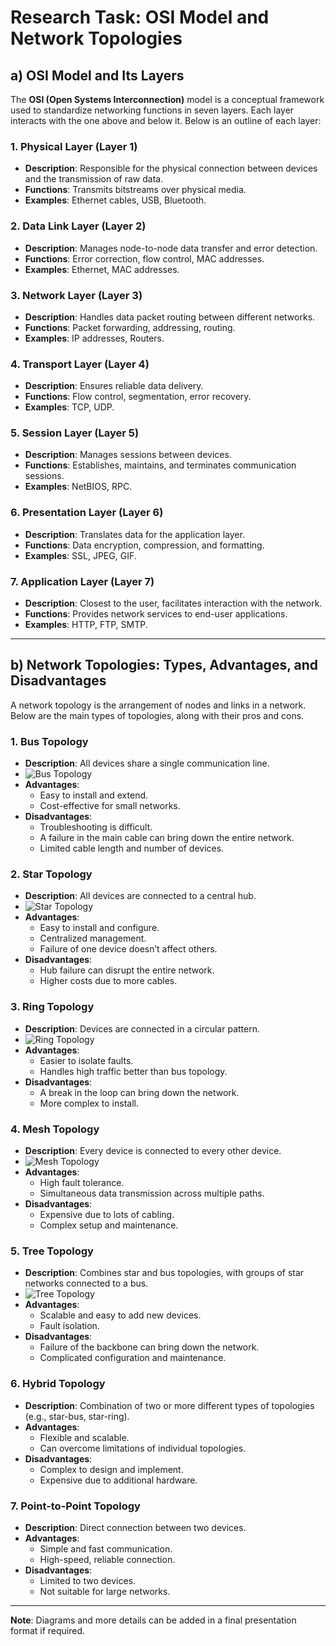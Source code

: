 # Research Task: OSI Model and Network Topologies

## a) OSI Model and Its Layers

The **OSI (Open Systems Interconnection)** model is a conceptual framework used to standardize networking functions in seven layers. Each layer interacts with the one above and below it. Below is an outline of each layer:

### 1. Physical Layer (Layer 1)
- **Description**: Responsible for the physical connection between devices and the transmission of raw data.
- **Functions**: Transmits bitstreams over physical media.
- **Examples**: Ethernet cables, USB, Bluetooth.

### 2. Data Link Layer (Layer 2)
- **Description**: Manages node-to-node data transfer and error detection.
- **Functions**: Error correction, flow control, MAC addresses.
- **Examples**: Ethernet, MAC addresses.

### 3. Network Layer (Layer 3)
- **Description**: Handles data packet routing between different networks.
- **Functions**: Packet forwarding, addressing, routing.
- **Examples**: IP addresses, Routers.

### 4. Transport Layer (Layer 4)
- **Description**: Ensures reliable data delivery.
- **Functions**: Flow control, segmentation, error recovery.
- **Examples**: TCP, UDP.

### 5. Session Layer (Layer 5)
- **Description**: Manages sessions between devices.
- **Functions**: Establishes, maintains, and terminates communication sessions.
- **Examples**: NetBIOS, RPC.

### 6. Presentation Layer (Layer 6)
- **Description**: Translates data for the application layer.
- **Functions**: Data encryption, compression, and formatting.
- **Examples**: SSL, JPEG, GIF.

### 7. Application Layer (Layer 7)
- **Description**: Closest to the user, facilitates interaction with the network.
- **Functions**: Provides network services to end-user applications.
- **Examples**: HTTP, FTP, SMTP.

---

## b) Network Topologies: Types, Advantages, and Disadvantages

A network topology is the arrangement of nodes and links in a network. Below are the main types of topologies, along with their pros and cons.

### 1. Bus Topology
- **Description**: All devices share a single communication line.
- ![Bus Topology](https://upload.wikimedia.org/wikipedia/commons/e/e4/Bus_topology.png)
- **Advantages**:
  - Easy to install and extend.
  - Cost-effective for small networks.
- **Disadvantages**:
  - Troubleshooting is difficult.
  - A failure in the main cable can bring down the entire network.
  - Limited cable length and number of devices.

### 2. Star Topology
- **Description**: All devices are connected to a central hub.
- ![Star Topology](https://upload.wikimedia.org/wikipedia/commons/4/42/Star_network_topology.png)
- **Advantages**:
  - Easy to install and configure.
  - Centralized management.
  - Failure of one device doesn’t affect others.
- **Disadvantages**:
  - Hub failure can disrupt the entire network.
  - Higher costs due to more cables.

### 3. Ring Topology
- **Description**: Devices are connected in a circular pattern.
- ![Ring Topology](https://upload.wikimedia.org/wikipedia/commons/2/26/Ring_network.svg)
- **Advantages**:
  - Easier to isolate faults.
  - Handles high traffic better than bus topology.
- **Disadvantages**:
  - A break in the loop can bring down the network.
  - More complex to install.

### 4. Mesh Topology
- **Description**: Every device is connected to every other device.
- ![Mesh Topology](https://upload.wikimedia.org/wikipedia/commons/a/a4/Mesh_network_diagram.svg)
- **Advantages**:
  - High fault tolerance.
  - Simultaneous data transmission across multiple paths.
- **Disadvantages**:
  - Expensive due to lots of cabling.
  - Complex setup and maintenance.

### 5. Tree Topology
- **Description**: Combines star and bus topologies, with groups of star networks connected to a bus.
- ![Tree Topology](https://upload.wikimedia.org/wikipedia/commons/9/9d/Tree_Topology.png)
- **Advantages**:
  - Scalable and easy to add new devices.
  - Fault isolation.
- **Disadvantages**:
  - Failure of the backbone can bring down the network.
  - Complicated configuration and maintenance.

### 6. Hybrid Topology
- **Description**: Combination of two or more different types of topologies (e.g., star-bus, star-ring).
- **Advantages**:
  - Flexible and scalable.
  - Can overcome limitations of individual topologies.
- **Disadvantages**:
  - Complex to design and implement.
  - Expensive due to additional hardware.

### 7. Point-to-Point Topology
- **Description**: Direct connection between two devices.
- **Advantages**:
  - Simple and fast communication.
  - High-speed, reliable connection.
- **Disadvantages**:
  - Limited to two devices.
  - Not suitable for large networks.

---

**Note**: Diagrams and more details can be added in a final presentation format if required.
